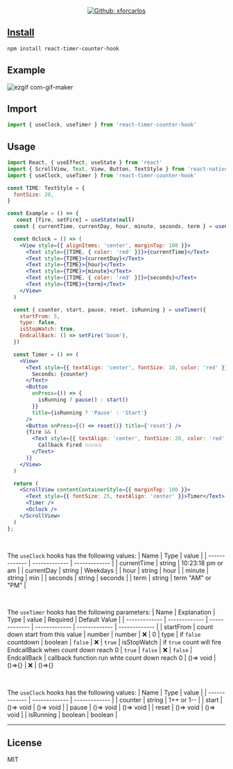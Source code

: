 <p align="center">
  <a href="https://github.com/xforcarlos" aria-label="Follow Dawi on Github" target="_blank">
    <img alt="Github: xforcarlos" src="https://img.shields.io/github/followers/xforcarlos.svg?label=Follow&style=for-the-badge&logo=github&logoColor=FFFFFF&labelColor=24292e&logoWidth=20&color=lightgray" target="_blank" />
  </a>
</p>



## [Install](https://www.npmjs.com/package/react-timer-counter-hook)

```bash
npm install react-timer-counter-hook
```

## Example
![ezgif com-gif-maker](https://user-images.githubusercontent.com/76874617/186437834-9bdc5e15-0666-4a18-bd10-a0c081ec3a21.gif)

## Import

```jsx
import { useClock, useTimer } from 'react-timer-counter-hook'
```

## Usage

```jsx
import React, { useEffect, useState } from 'react'
import { ScrollView, Text, View, Button, TextStyle } from 'react-native'
import { useClock, useTimer } from 'react-timer-counter-hook'

const TIME: TextStyle = {
  fontSize: 20,
}

const Example = () => {
   const [fire, setFire] = useState(null)
  const { currentTime, currentDay, hour, minute, seconds, term } = useClock()

  const Oclock = () => (
    <View style={{ alignItems: 'center', marginTop: 100 }}>
      <Text style={[TIME, { color: 'red' }]}>{currentTime}</Text>
      <Text style={TIME}>{currentDay}</Text>
      <Text style={TIME}>{hour}</Text>
      <Text style={TIME}>{minute}</Text>
      <Text style={[TIME, { color: 'red' }]}>{seconds}</Text>
      <Text style={TIME}>{term}</Text>
    </View>
  )

  const { counter, start, pause, reset, isRunning } = useTimer({
    startFrom: 5,
    type: false,
    isStopWatch: true,
    EndcallBack: () => setFire('boom'),
  })

  const Timer = () => (
    <View>
      <Text style={{ textAlign: 'center', fontSize: 18, color: 'red' }}>
        Seconds: {counter}
      </Text>
      <Button
        onPress={() => {
          isRunning ? pause() : start()
        }}
        title={isRunning ? 'Pause' : 'Start'}
      />
      <Button onPress={() => reset()} title={'reset'} />
      {fire && (
        <Text style={{ textAlign: 'center', fontSize: 20, color: 'red' }}>
          Callback Fired 💥💥💥💥
        </Text>
      )}
    </View>
  )

  return (
    <ScrollView contentContainerStyle={{ marginTop: 100 }}>
      <Text style={{ fontSize: 25, textAlign: 'center' }}>Timer</Text>
      <Timer />
      <Oclock />
    </ScrollView>
  )
};
```


<br>

The `useClock` hooks has the following values:
| Name  | Type  | value |
| ------------- | ------------- | ------------- |
| currentTime  | string  | 10:23:18 pm or am |
| currentDay  | string  | Weekdays |
| hour  | string  | hour |
| minute  | string  | min |
| seconds  | string  | seconds |
| term  | string  | term "AM" or "PM" |

<br>

The `useTimer` hooks has the following parameters:
| Name  | Explanation | Type  | value | Required | Default Value |
| ------------- | ------------- | ------------- | ------------- | ------------- | ------------- |
| startFrom  | count down start from this value  | number | number | ❌ | 0
| type  | if `false` countdown | boolean | `false` | ❌ | `true`
| isStopWatch  | if `true` count will fire EndcallBack when count down reach 0 | `true` | `false` | ❌ | `false`
| EndcallBack  | callback function run whte count down reach 0  | ()=> void | ()=>{} | ❌ | ()=>{}


<br>

The `useClock` hooks has the following values:
| Name  | Type  | value |
| ------------- | ------------- | ------------- |
| counter  | string  | 1++ or 1-- |
| start  | ()=> void  | ()=> void |
| pause  | ()=> void  | ()=> void |
| reset  | ()=> void  | ()=> void |
| isRunning  | boolean  | boolean |



---


## License

MIT

